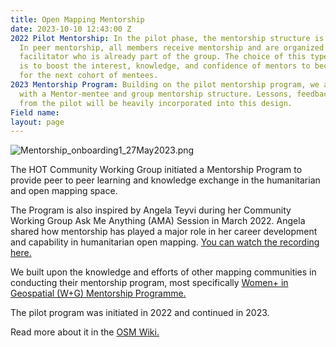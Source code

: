 ```yaml
---
title: Open Mapping Mentorship
date: 2023-10-10 12:43:00 Z
2022 Pilot Mentorship: In the pilot phase, the mentorship structure is peer mentorship.
  In peer mentorship, all members receive mentorship and are organized by a group
  facilitator who is already part of the group. The choice of this type of mentorship
  is to boost the interest, knowledge, and confidence of mentors to become great mentors
  for the next cohort of mentees.
2023 Mentorship Program: Building on the pilot mentorship program, we are proceeding
  with a Mentor-mentee and group mentorship structure. Lessons, feedback, suggestions
  from the pilot will be heavily incorporated into this design.
Field name: 
layout: page
---
```


![Mentorship_onboarding1_27May2023.png](/uploads/Mentorship_onboarding1_27May2023.png)

The HOT Community Working Group initiated a Mentorship Program to provide peer to peer learning and knowledge exchange in the humanitarian and open mapping space. 

The Program is also inspired by Angela Teyvi during her Community Working Group Ask Me Anything (AMA) Session in March 2022. Angela shared how mentorship has played a major role in her career development and capability in humanitarian open mapping. [You can watch the recording here.](https://www.youtube.com/watch?v=x4EckEvVA0I)

We built upon the knowledge and efforts of other mapping communities in conducting their mentorship program, most specifically [Women+ in Geospatial (W+G) Mentorship Programme.](https://womeningeospatial.org/mentorship-programme/)

The pilot program was initiated in 2022 and continued in 2023.

Read more about it in the [OSM Wiki.](https://wiki.openstreetmap.org/wiki/Humanitarian_OSM_Team/Working_groups/Community/Mentorship)